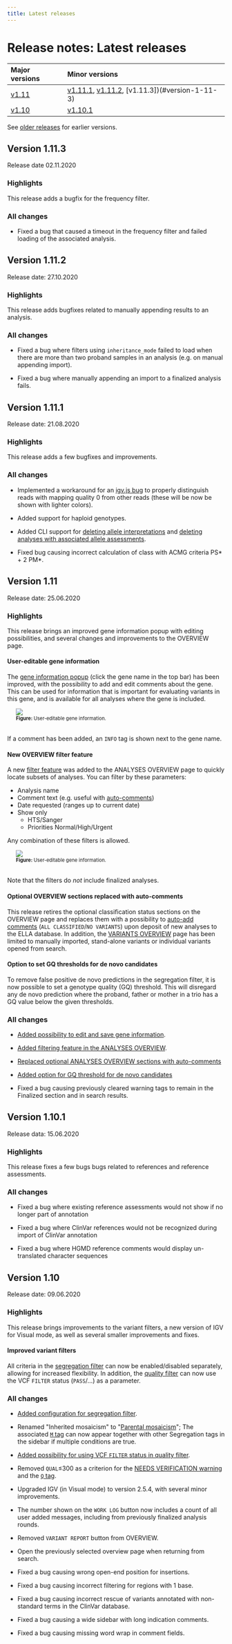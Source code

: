 ```yaml
---
title: Latest releases
---
```


# Release notes: Latest releases

|Major versions|Minor versions|
|:--|:--|
[v1.11](#version-1-11)|[v1.11.1](#version-1-11-1), [v1.11.2](#version-1-11-2), [v1.11.3])(#version-1-11-3)
[v1.10](#version-1-10)|[v1.10.1](#version-1-10-1)

See [older releases](/releasenotes/olderreleases.md) for earlier versions.

## Version 1.11.3

Release date 02.11.2020

### Highlights

This release adds a bugfix for the frequency filter. 

### All changes

<!-- MR !466 -->
- Fixed a bug that caused a timeout in the frequency filter and failed loading of the associated analysis.

## Version 1.11.2

Release date: 27.10.2020

### Highlights

This release adds bugfixes related to manually appending results to an analysis.

### All changes

<!-- MR !449 -->
- Fixed a bug where filters using `inheritance_mode` failed to load when there are more than two proband samples in an analysis (e.g. on manual appending import). 
<!-- MR !452-->
- Fixed a bug where manually appending an import to a finalized analysis fails. 
<!-- !442, !447 and !461: no release notes necessary -->

## Version 1.11.1

Release date: 21.08.2020

### Highlights

This release adds a few bugfixes and improvements. 

### All changes

<!-- MR !440 -->
- Implemented a workaround for an [igv.js bug](https://github.com/igvteam/igv.js/issues/136) to properly distinguish reads with mapping quality 0 from other reads (these will be now be shown with lighter colors). 
<!-- MR !437 -->
- Added support for haploid genotypes.
<!-- MR !436-->
- Added CLI support for [deleting allele interpretations](/technical/production-tasks.html#delete-allele-interpretation) and [deleting analyses with associated allele assessments](/technical/production-tasks.html#delete-analysis).
<!-- MR !441-->
- Fixed bug causing incorrect calculation of class with ACMG criteria PS* + 2 PM*.

## Version 1.11

Release date: 25.06.2020

### Highlights

This release brings an improved gene information popup with editing possibilities, and several changes and improvements to the OVERVIEW page. 

#### User-editable gene information

The [gene information popup](/manual/top-bar.html#gene-information) (click the gene name in the top bar) has been improved, with the possibility to add and edit comments about the gene. This can be used for information that is important for evaluating variants in this gene, and is available for all analyses where the gene is included.  

<div style="text-indent: 4%;">
    <img src="./img/1-11-gene-info.png">
    <br>
    <div style="font-size: 80%;">
        <strong>Figure: </strong>User-editable gene information.
    </div>
    <br>
</div>

If a comment has been added, an `INFO` tag is shown next to the gene name. 

#### New OVERVIEW filter feature

A new [filter feature](/manual/choosing-sample-variant.html#filter-the-overview) was added to the ANALYSES OVERVIEW page to quickly locate subsets of analyses. You can filter by these parameters: 

- Analysis name
- Comment text (e.g. useful with [auto-comments](#custom-overview-sections-replaced-with-auto-comments))
- Date requested (ranges up to current date)
- Show only 
    - HTS/Sanger
    - Priorities Normal/High/Urgent

Any combination of these filters is allowed.

<div style="text-indent: 4%;">
    <img src="./img/1-11-overview-filter.png">
    <br>
    <div style="font-size: 80%;">
        <strong>Figure: </strong>User-editable gene information.
    </div>
    <br>
</div>

Note that the filters do _not_ include finalized analyses. 

#### Optional OVERVIEW sections replaced with auto-comments

This release retires the optional classification status sections on the OVERVIEW page and replaces them with a possibility to [auto-add comments](/manual/choosing-sample-variant.html#optional-auto-comments) (`ALL CLASSIFIED`/`NO VARIANTS`) upon deposit of new analyses to the ELLA database. In addition, the [VARIANTS OVERVIEW](/manual/choosing-sample-variant.html#variants-worklist) page has been limited to manually imported, stand-alone variants or individual variants opened from search. 

#### Option to set GQ thresholds for de novo candidates

To remove false positive de novo predictions in the segregation filter, it is now possible to set a genotype quality (GQ) threshold. This will disregard any de novo prediction where the proband, father or mother in a trio has a GQ value below the given thresholds. 

### All changes

<!-- MR !422 -->
- [Added possibility to edit and save gene information](#user-editable-gene-information).
<!-- MR !420 -->
- [Added filtering feature in the ANALYSES OVERVIEW](#new-overview-filter-feature).
<!-- MR !426 -->
- [Replaced optional ANALYSES OVERVIEW sections with auto-comments](#optional-overview-sections-replaced-with-auto-comments)
<!-- MR !431 -->
- [Added option for GQ threshold for de novo candidates](#option-to-set-gq-thresholds-for-de-novo-candidates)
<!-- MR !426 -->
- Fixed a bug causing previously cleared warning tags to remain in the Finalized section and in search results.


## Version 1.10.1

Release data: 15.06.2020

### Highlights

This release fixes a few bugs bugs related to references and reference assessments.

### All changes
<!-- MR !424 -->
- Fixed a bug where existing reference assessments would not show if no longer part of annotation
<!-- MR !427 -->
- Fixed a bug where ClinVar references would not be recognized during import of ClinVar annotation
<!-- MR !428 -->
- Fixed a bug where HGMD reference comments would display un-translated character sequences

## Version 1.10

Release date: 09.06.2020

### Highlights

This release brings improvements to the variant filters, a new version of IGV for Visual mode, as well as several smaller improvements and fixes. 

#### Improved variant filters

All criteria in the [segregation filter](/technical/filtering.html#segregation-filter) can now be enabled/disabled separately, allowing for increased flexibility. In addition, the [quality filter](/technical/filtering.html#quality-filter) can now use the VCF `FILTER` status (`PASS`/...) as a parameter. 

### All changes

<!-- MR !409; also updated filtering.md --> 
- [Added configuration for segregation filter](#improved-variant-filters).
<!-- MR !416; also updated filtering.md -->
- Renamed "Inherited mosaicism" to "[Parental mosaicism](/technical/filtering.html#parental-mosaicism)"; The associated [`M` tag](/manual/side-bar.html#variant-tags) can now appear together with other Segregation tags in the sidebar if multiple conditions are true.
<!-- MR !368; also updated filtering.md -->
- [Added possibility for using VCF `FILTER` status in quality filter](#improved-variant-filters).
<!-- MR !417; also updated evidence-sections.md -->
- Removed `QUAL`≤300 as a criterion for the [NEEDS VERIFICATION warning](/manual/evidence-sections.html#warning-needs-verification) and the [`Q` tag](/manual/side-bar.html#variant-tags).
<!-- MR !397 -->  
- Upgraded IGV (in Visual mode) to version 2.5.4, with several minor improvements.
<!-- MR !419; also updated top-bar.md -->
- The number shown on the `WORK LOG` button now includes a count of all user added messages, including from previously finalized analysis rounds.
<!-- MR !370 -->
- Removed `VARIANT REPORT` button from OVERVIEW.
<!-- MR !410 -->  
- Open the previously selected overview page when returning from search.
<!-- MR !407 --> 
- Fixed a bug causing wrong open-end position for insertions.
<!-- MR !411 -->
- Fixed a bug causing incorrect filtering for regions with 1 base.
<!-- MR !421 --> 
- Fixed a bug causing incorrect rescue of variants annotated with non-standard terms in the ClinVar database.
<!-- MR !412 --> 
- Fixed a bug causing a wide sidebar with long indication comments.
<!-- MR !418 -->
- Fixed a bug causing missing word wrap in comment fields.
<!-- MR !377 Add flake8: no release note necessary -->


